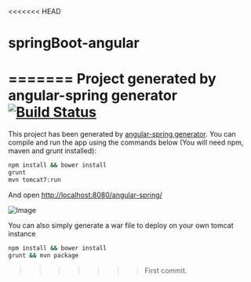 <<<<<<< HEAD
# springBoot-angular 
=======
Project generated by angular-spring generator [![Build Status](https://travis-ci.org/madtrax/sample-angular-spring.svg?branch=master)](https://travis-ci.org/madtrax/sample-angular-spring)
===================

This project has been generated by [angular-spring generator](https://github.com/madtrax/generator-angular-spring).
You can compile and run the app using the commands below (You will need npm, maven and grunt installed):

```bash
npm install && bower install
grunt
mvn tomcat7:run
```

And open [http://localhost:8080/angular-spring/](http://localhost:8080/angular-spring/)

![Image](http://imagizer.imageshack.us/a/img537/8286/EBBZOM.png)

You can also simply generate a war file to deploy on your own tomcat instance

```bash
npm install && bower install 
grunt && mvn package
```
>>>>>>> First commit.
